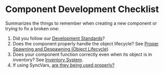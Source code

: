 # Component Development Checklist
Summarizes the things to remember when creating a new component or trying to fix a broken one:

1. Did you follow our [Development Standards](../contribution-guides/Development-Standards-Guide.md)?
1. Does the component properly handle the object lifecycle? See [Proper Spawning and Despawning (Object Lifecycle)](Proper-Spawning-and-Despawning-(Object-Lifecycle).md)
1. Does your component function correctly even when its object is in inventory? See [Inventory System](Inventory-System.md).
1. If using SyncVars, [are they being used properly?](SyncVar-Best-Practices-for-Easy-Networking.md)
